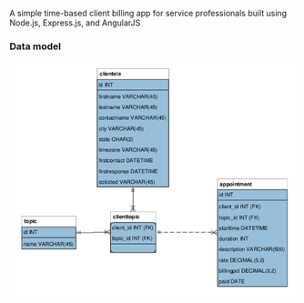 A simple time-based client billing app for service professionals built using Node.js, Express.js, and AngularJS

### Data model

![Data Model](https://raw.githubusercontent.com/ciardullo-apps/clientbiz_node/master/db/datamodel.png "Data Model")

